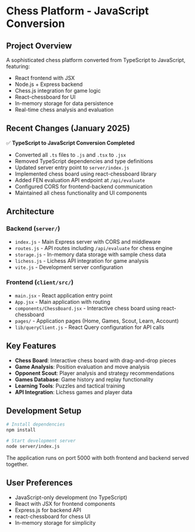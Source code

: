 # Chess Platform - JavaScript Conversion

## Project Overview
A sophisticated chess platform converted from TypeScript to JavaScript, featuring:
- React frontend with JSX
- Node.js + Express backend
- Chess.js integration for game logic
- React-chessboard for UI
- In-memory storage for data persistence
- Real-time chess analysis and evaluation

## Recent Changes (January 2025)
✅ **TypeScript to JavaScript Conversion Completed**
- Converted all `.ts` files to `.js` and `.tsx` to `.jsx`
- Removed TypeScript dependencies and type definitions
- Updated server entry point to `server/index.js`
- Implemented chess board using react-chessboard library
- Added FEN evaluation API endpoint at `/api/evaluate`
- Configured CORS for frontend-backend communication
- Maintained all chess functionality and UI components

## Architecture
### Backend (`server/`)
- `index.js` - Main Express server with CORS and middleware
- `routes.js` - API routes including `/api/evaluate` for chess engine
- `storage.js` - In-memory data storage with sample chess data
- `lichess.js` - Lichess API integration for game analysis
- `vite.js` - Development server configuration

### Frontend (`client/src/`)
- `main.jsx` - React application entry point
- `App.jsx` - Main application with routing
- `components/ChessBoard.jsx` - Interactive chess board using react-chessboard
- `pages/` - Application pages (Home, Games, Scout, Learn, Account)
- `lib/queryClient.js` - React Query configuration for API calls

## Key Features
- **Chess Board**: Interactive chess board with drag-and-drop pieces
- **Game Analysis**: Position evaluation and move analysis
- **Opponent Scout**: Player analysis and strategy recommendations  
- **Games Database**: Game history and replay functionality
- **Learning Tools**: Puzzles and tactical training
- **API Integration**: Lichess games and player data

## Development Setup
```bash
# Install dependencies
npm install

# Start development server
node server/index.js
```

The application runs on port 5000 with both frontend and backend served together.

## User Preferences
- JavaScript-only development (no TypeScript)
- React with JSX for frontend components
- Express.js for backend API
- react-chessboard for chess UI
- In-memory storage for simplicity